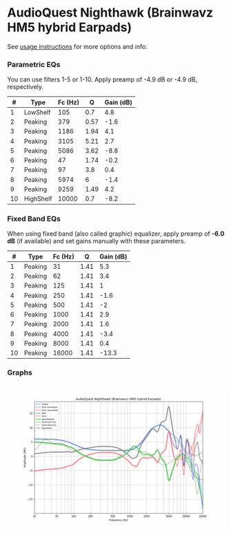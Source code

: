 # AudioQuest Nighthawk (Brainwavz HM5 hybrid Earpads)
See [usage instructions](https://github.com/jaakkopasanen/AutoEq#usage) for more options and info.

### Parametric EQs
You can use filters 1-5 or 1-10. Apply preamp of -4.9 dB or -4.9 dB, respectively.

|   # | Type      |   Fc (Hz) |    Q |   Gain (dB) |
|-----|-----------|-----------|------|-------------|
|   1 | LowShelf  |       105 | 0.7  |         4.8 |
|   2 | Peaking   |       379 | 0.57 |        -1.6 |
|   3 | Peaking   |      1186 | 1.94 |         4.1 |
|   4 | Peaking   |      3105 | 5.21 |         2.7 |
|   5 | Peaking   |      5086 | 3.62 |        -8.8 |
|   6 | Peaking   |        47 | 1.74 |        -0.2 |
|   7 | Peaking   |        97 | 3.8  |         0.4 |
|   8 | Peaking   |      5974 | 6    |        -1.4 |
|   9 | Peaking   |      9259 | 1.49 |         4.2 |
|  10 | HighShelf |     10000 | 0.7  |        -8.2 |

### Fixed Band EQs
When using fixed band (also called graphic) equalizer, apply preamp of **-6.0 dB** (if available) and set gains manually with these parameters.

|   # | Type    |   Fc (Hz) |    Q |   Gain (dB) |
|-----|---------|-----------|------|-------------|
|   1 | Peaking |        31 | 1.41 |         5.3 |
|   2 | Peaking |        62 | 1.41 |         3.4 |
|   3 | Peaking |       125 | 1.41 |         1   |
|   4 | Peaking |       250 | 1.41 |        -1.6 |
|   5 | Peaking |       500 | 1.41 |        -2   |
|   6 | Peaking |      1000 | 1.41 |         2.9 |
|   7 | Peaking |      2000 | 1.41 |         1.6 |
|   8 | Peaking |      4000 | 1.41 |        -3.4 |
|   9 | Peaking |      8000 | 1.41 |         0.4 |
|  10 | Peaking |     16000 | 1.41 |       -13.3 |

### Graphs
![](./AudioQuest%20Nighthawk%20(Brainwavz%20HM5%20hybrid%20Earpads).png)
